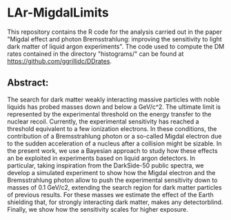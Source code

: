 # LAr-MigdalLimits
This repository contains the R code for the analysis carried out in the paper "Migdal effect and photon Bremsstrahlung: improving the sensitivity to light dark matter of liquid argon experiments". The code used to compute the DM rates contained in the directory "histograms/" can be found at https://github.com/ggrillidc/DDrates.

## Abstract:
The search for dark matter weakly interacting massive particles with noble liquids has probed masses down and below a GeV/c^2.  The ultimate limit is represented by the experimental  threshold  on  the  energy  transfer  to  the  nuclear  recoil.   Currently,  the experimental sensitivity has reached a threshold equivalent to a few ionization electrons.  In these conditions, the contribution of a Bremsstrahlung photon or a so-called Migdal electron due to the sudden acceleration of a nucleus after a collision might be sizable. In the present work, we use a Bayesian approach to study how these effects an be exploited in experiments based on liquid argon detectors.  In particular, taking inspiration from the DarkSide-50 public spectra, we develop a simulated experiment to show how the Migdal electron and the Bremsstrahlung photon allow to push the experimental sensitivity down to masses of 0.1 GeV/c2, extending the search region for dark matter particles of previous results. For these masses we estimate the effect of the Earth shielding that, for strongly interacting dark matter, makes any detectorblind.  Finally, we show how the sensitivity scales for higher exposure.
